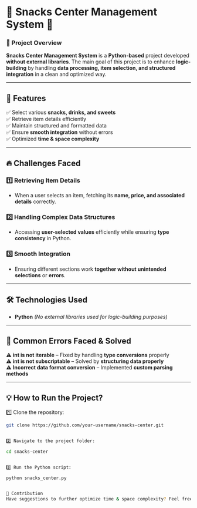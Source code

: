 # 🥪 Snacks Center Management System 🍩

### 📌 Project Overview  
**Snacks Center Management System** is a **Python-based** project developed **without external libraries**. The main goal of this project is to enhance **logic-building** by handling **data processing, item selection, and structured integration** in a clean and optimized way.  

---

## 🚀 Features  
✅ Select various **snacks, drinks, and sweets**  
✅ Retrieve item details efficiently  
✅ Maintain structured and formatted data  
✅ Ensure **smooth integration** without errors  
✅ Optimized **time & space complexity**  

---

## 🔥 Challenges Faced  
### 1️⃣ Retrieving Item Details  
- When a user selects an item, fetching its **name, price, and associated details** correctly.  

### 2️⃣ Handling Complex Data Structures  
- Accessing **user-selected values** efficiently while ensuring **type consistency** in Python.  

### 3️⃣ Smooth Integration  
- Ensuring different sections work **together without unintended selections** or **errors**.  

---

## 🛠 Technologies Used  
- **Python** *(No external libraries used for logic-building purposes)*  

---

## 🐞 Common Errors Faced & Solved  
⚠️ **int is not iterable** – Fixed by handling **type conversions** properly  
⚠️ **int is not subscriptable** – Solved by **structuring data properly**  
⚠️ **Incorrect data format conversion** – Implemented **custom parsing methods**  

---

## 💡 How to Run the Project?  
1️⃣ Clone the repository:  
```bash
git clone https://github.com/your-username/snacks-center.git


2️⃣ Navigate to the project folder:

cd snacks-center


3️⃣ Run the Python script:

python snacks_center.py


🤝 Contribution
Have suggestions to further optimize time & space complexity? Feel free to fork, raise issues, or submit PRs!
